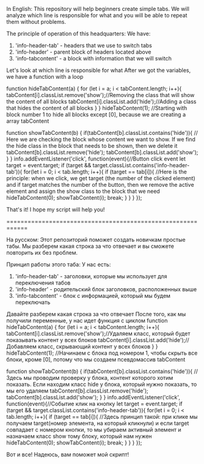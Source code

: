 In English:
This repository will help beginners create simple tabs. We will analyze which line is responsible for what and you will be able to repeat them without problems.

The principle of operation of this headquarters:
We have:
1. 'info-header-tab' - headers that we use to switch tabs
2. 'info-header' - parent block of headers located above
3. 'info-tabcontent' - a block with information that we will switch

Let's look at which line is responsible for what
After we got the variables, we have a function with a loop

function hideTabContent(a) {
        for (let i = a; i < tabContent.length; i++){
            tabContent[i].classList.remove('show');//Removing the class that will show the content of all blocks
            tabContent[i].classList.add('hide');//Adding a class that hides the content of all blocks
        }
    }
hideTabContent(1); //Starting with block number 1 to hide all blocks except [0], because we are creating a array tabContent

function showTabContent(b) { 
    if(tabContent[b].classList.contains('hide')){ // Here we are checking the block whose content we want to show. If we find the hide class in the block that needs to be shown, then we delete it
        tabContent[b].classList.remove('hide');
        tabContent[b].classList.add('show');
    }
}
info.addEventListener('click', function(event){//Button click event
    let target = event.target;
    if (target && target.classList.contains('info-header-tab')){
        for(let i = 0; i < tab.length; i++){
            if (target == tab[i]){ //Here is the principle: when we click, we get target (the number of the clicked element) and if target matches the number of the button, then we remove the active element and assign the show class to the block that we need
                hideTabContent(0);
                showTabContent(i);
                break;
            }
        }
    }
});

That's it! I hope my script will help you!

============================================================

На русском:
Этот репозиторий поможет создать новичкам  простые табы. Мы разберем какая строка за что отвечает и вы сможете повторить их без проблем.

Принцип работы этого таба:
У нас есть: 
1. 'info-header-tab' - заголовки, которые мы использует для переключения табов
2. 'info-header' - родительский блок заголовков, расположенных выше
3. 'info-tabcontent' - блок с информацией, который мы будем переключать

Давайте разберем какая строка за что отвечает
После того, как мы получили переменные, у нас идет функция с циклом
function hideTabContent(a) {
        for (let i = a; i < tabContent.length; i++){
            tabContent[i].classList.remove('show');//Удаляем класс, который будет показывать контент у всех блоков
            tabContent[i].classList.add('hide');//Добавляем класс, скрывающий контент у всех блоков
        }
    }
hideTabContent(1); //Начинаем с блока под номером 1, чтобы скрыть все блоки, кроме [0], потому что мы создаем псевдомассив tabContent

function showTabContent(b) { 
    if(tabContent[b].classList.contains('hide')){ // Здесь мы проводим проверку у блока, контент которого хотим показать. Если находим класс hide у блока, который нужно показать, то мы его удаляем
        tabContent[b].classList.remove('hide');
        tabContent[b].classList.add('show');
    }
}
info.addEventListener('click', function(event){//Событие клик на кнопку
    let target = event.target;
    if (target && target.classList.contains('info-header-tab')){
        for(let i = 0; i < tab.length; i++){
            if (target == tab[i]){ //Здесь принцип такой: при клике мы получаем target(номер элемента, на который кликнули) и если target совпадает с номером кнопки, то мы убираем активный элемент и назначаем класс show тому блоку, который нам нужен
                hideTabContent(0);
                showTabContent(i);
                break;
            }
        }
    }
});

Вот и все! Надеюсь, вам поможет мой скрипт!
